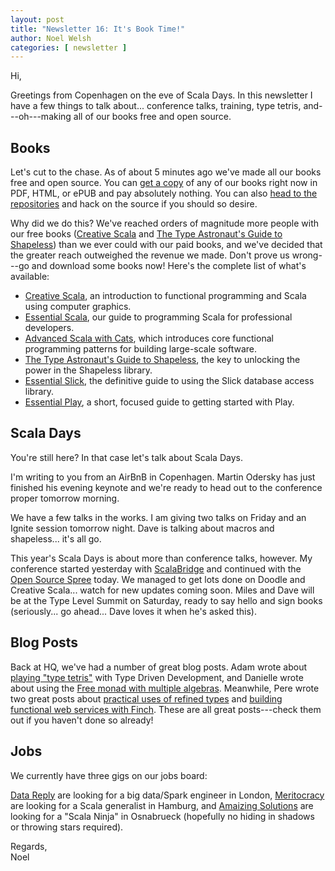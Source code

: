 ```yaml
---
layout: post
title: "Newsletter 16: It's Book Time!"
author: Noel Welsh
categories: [ newsletter ]
---
```

Hi,

Greetings from Copenhagen on the eve of Scala Days.
In this newsletter I have a few things to talk about...
conference talks, training, type tetris, and---oh---making
all of our books free and open source.

<!-- break -->

## Books

Let's cut to the chase.
As of about 5 minutes ago we've made all our books free and open source.
You can [get a copy][books] of any of our books right now
in PDF, HTML, or ePUB and pay absolutely nothing.
You can also [head to the repositories][github]
and hack on the source if you should so desire.

Why did we do this?
We've reached orders of magnitude more people with our free books
([Creative Scala][creative-scala] and [The Type Astronaut's Guide to Shapeless][shapeless])
than we ever could with our paid books, and we've decided that
the greater reach outweighed the revenue we made.
Don't prove us wrong---go and download some books now!
Here's the complete list of what's available:

 - [Creative Scala][creative-scala], an introduction to functional programming and Scala using computer graphics.
 - [Essential Scala][essential-scala], our guide to programming Scala for professional developers.
 - [Advanced Scala with Cats][advanced-scala], which introduces core functional programming patterns for building large-scale software.
 - [The Type Astronaut's Guide to Shapeless][shapeless], the key to unlocking the power in the Shapeless library.
 - [Essential Slick][essential-slick], the definitive guide to using the Slick database access library.
 - [Essential Play][essential-play], a short, focused guide to getting started with Play.

## Scala Days

You're still here? In that case let's talk about Scala Days.

I'm writing to you from an AirBnB in Copenhagen.
Martin Odersky has just finished his evening keynote and
we're ready to head out to the conference proper tomorrow morning.

We have a few talks in the works.
I am giving two talks on Friday and an Ignite session tomorrow night.
Dave is talking about macros and shapeless... it's all go.

This year's Scala Days is about more than conference talks, however.
My conference started yesterday with [ScalaBridge][scalabridge-cph]
and continued with the [Open Source Spree][spree] today.
We managed to get lots done on Doodle and Creative Scala...
watch for new updates coming soon.
Miles and Dave will be at the Type Level Summit on Saturday,
ready to say hello and sign books
(seriously... go ahead... Dave loves it when he's asked this).

## Blog Posts

Back at HQ, we've had a number of great blog posts.
Adam wrote about [playing "type tetris"][type-tetris-post]
with Type Driven Development, and Danielle wrote about
using the [Free monad with multiple algebras][free-monad-post].
Meanwhile, Pere wrote two great posts about
[practical uses of refined types][refined-post] and
[building functional web services with Finch][finch-post].
These are all great posts---check them out if you haven't done so already!

## Jobs

We currently have three gigs on our jobs board:

[Data Reply][data-reply-job] are looking for
a big data/Spark engineer in London,
[Meritocracy][meritocracy-job] are looking for
a Scala generalist in Hamburg,
and [Amaizing Solutions][amaizing-solutions-job]
are looking for a "Scala Ninja" in Osnabrueck
(hopefully no hiding in shadows or throwing stars required).

Regards,<br/>
Noel

[books]: http://underscore.io/books/
[github]: https://github.com/search?q=topic%3Abook+org%3Aunderscoreio&type=Repositories

[creative-scala]: http://underscore.io/books/creative-scala/
[essential-scala]: http://underscore.io/books/essential-scala/
[advanced-scala]: http://underscore.io/books/advanced-scala/
[shapeless]: http://underscore.io/books/shapeless-guide/
[essential-play]: http://underscore.io/books/essential-play/
[essential-slick]: http://underscore.io/books/essential-slick/

[revolutions]: https://www.youtube.com/watch?v=bL-CcjKW1lw

[scalabridge-cph]: https://www.bridgetroll.org/events/354
[scaladays-cph]: http://event.scaladays.org/scaladays-cph-2017
[spree]: https://www.meetup.com/The-Copenhagen-Scala-Users-Group/events/239930806/

[type-tetris-post]: http://underscore.io/blog/posts/2017/04/11/type-tetris.html
[free-monad-post]: http://underscore.io/blog/posts/2017/03/29/free-inject.html
[refined-post]: http://underscore.io/blog/posts/2017/03/07/refined-data-config-database.html
[finch-post]: http://underscore.io/blog/posts/2017/01/24/finch-functional-web-development.html

[data-reply-job]: http://underscore.io/jobs/2017-05-16-data-reply/
[meritocracy-job]: http://underscore.io/jobs/2017-05-11-meritocracy/
[amaizing-solutions-job]: http://underscore.io/jobs/2017-04-25-amaizing-solutions/
